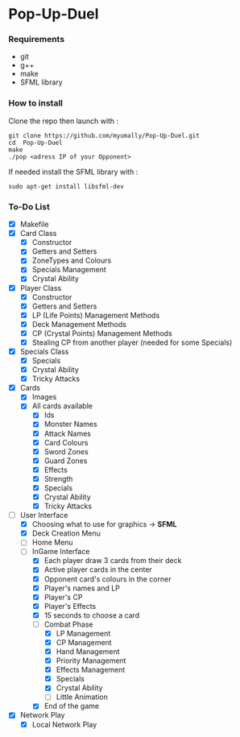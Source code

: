 # Pop-Up-Duel

### Requirements

- git
- g++
- make
- SFML library

### How to install

Clone the repo then launch with :
```
git clone https://github.com/myumally/Pop-Up-Duel.git
cd  Pop-Up-Duel
make 
./pop <adress IP of your Opponent>
```

If needed install the SFML library with :
```
sudo apt-get install libsfml-dev
```

### To-Do List

- [x] Makefile
- [x] Card Class
  - [x] Constructor
  - [x] Getters and Setters
  - [x] ZoneTypes and Colours
  - [x] Specials Management
  - [x] Crystal Ability
- [x] Player Class
  - [x] Constructor
  - [x] Getters and Setters
  - [x] LP (Life Points) Management Methods
  - [x] Deck Management Methods
  - [x] CP (Crystal Points) Management Methods
  - [x] Stealing CP from another player (needed for some Specials)
- [x] Specials Class
    - [x] Specials
    - [x] Crystal Ability
    - [x] Tricky Attacks
- [x] Cards
  - [x] Images
  - [x] All cards available
    - [x] Ids
    - [x] Monster Names
    - [x] Attack Names
    - [x] Card Colours
    - [x] Sword Zones 
    - [x] Guard Zones
    - [x] Effects
    - [x] Strength
    - [x] Specials
    - [x] Crystal Ability
    - [x] Tricky Attacks
- [ ] User Interface
  - [x] Choosing what to use for graphics -> **SFML**
  - [x] Deck Creation Menu
  - [ ] Home Menu
  - [ ] InGame Interface
    - [x] Each player draw 3 cards from their deck
    - [x] Active player cards in the center
    - [x] Opponent card's colours in the corner
    - [x] Player's names and LP
    - [x] Player's CP
    - [x] Player's Effects
    - [x] 15 seconds to choose a card
    - [ ] Combat Phase
        - [x] LP Management
        - [x] CP Management
        - [x] Hand Management
        - [x] Priority Management
        - [x] Effects Management
        - [x] Specials
        - [x] Crystal Ability
        - [ ] Little Animation
    - [x] End of the game
- [x] Network Play
    - [x] Local Network Play
